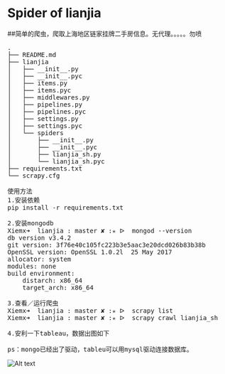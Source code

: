 # Spider of lianjia
##简单的爬虫，爬取上海地区链家挂牌二手房信息。无代理。。。。。勿喷


<pre>
.
├── README.md
├── lianjia
│   ├── __init__.py
│   ├── __init__.pyc
│   ├── items.py
│   ├── items.pyc
│   ├── middlewares.py
│   ├── pipelines.py
│   ├── pipelines.pyc
│   ├── settings.py
│   ├── settings.pyc
│   └── spiders
│       ├── __init__.py
│       ├── __init__.pyc
│       ├── lianjia_sh.py
│       └── lianjia_sh.pyc
├── requirements.txt
└── scrapy.cfg

使用方法
1.安装依赖
pip install -r requirements.txt

2.安装mongodb
Xiemx➜  lianjia : master ✘ :✭ ᐅ  mongod --version
db version v3.4.2
git version: 3f76e40c105fc223b3e5aac3e20dcd026b83b38b
OpenSSL version: OpenSSL 1.0.2l  25 May 2017
allocator: system
modules: none
build environment:
    distarch: x86_64
    target_arch: x86_64

3.查看／运行爬虫
Xiemx➜  lianjia : master ✘ :✭ ᐅ  scrapy list
Xiemx➜  lianjia : master ✘ :✭ ᐅ  scrapy crawl lianjia_sh

4.安利一下tableau，数据出图如下

ps：mongo已经出了驱动，tableu可以用mysql驱动连接数据库。
</pre>

![Alt text](http://xiemx.com/images/tableau.png "xiemx")

